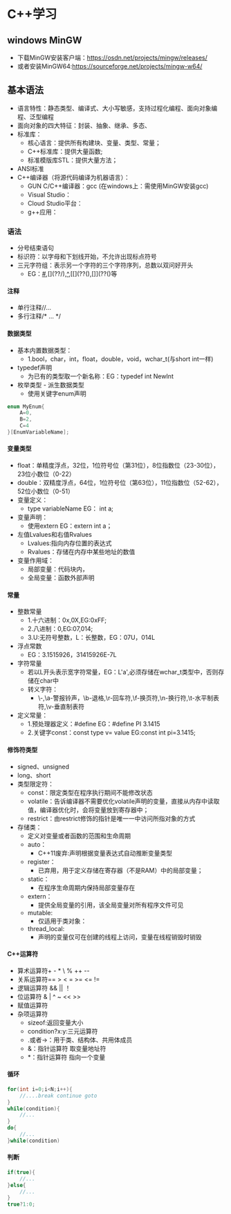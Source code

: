 # C++学习

## windows MinGW

- 下载MinGW安装客户端：https://osdn.net/projects/mingw/releases/
- 或者安装MinGW64:https://sourceforge.net/projects/mingw-w64/

## 基本语法

- 语言特性：静态类型、编译式、大小写敏感，支持过程化编程、面向对象编程、泛型编程
- 面向对象的四大特征：封装、抽象、继承、多态、
- 标准库：
  - 核心语言：提供所有构建块、变量、类型、常量；
  - C++标准库：提供大量函数;
  - 标准模版库STL：提供大量方法；
- ANSI标准
- C++编译器（将源代码编译为机器语言）：
  - GUN C/C++编译器：gcc (在windows上：需使用MinGW安装gcc)
  - Visual Studio：
  - Cloud Studio平台：
  - g++应用：

### 语法

- 分号结束语句
- 标识符：以字母和下划线开始，不允许出现标点符号
- 三元字符组：表示另一个字符的三个字符序列，总数以双问好开头
  - EG：[#](??=),[\](??/),[^](??'),[[](??(),[]](??()等

#### 注释

- 单行注释//...
- 多行注释/* ... */

#### 数据类型

- 基本内置数据类型：
  - 1.bool，char，int，float，double，void，wchar_t(与short int一样)
- typedef声明
  - 为已有的类型取一个新名称：EG：typedef int NewInt
- 枚举类型 - 派生数据类型
  - 使用关键字enum声明

```C++
enum MyEnum{
    A=0,
    B=2,
    C=4
}[EnumVariableName];
```

#### 变量类型

- float：单精度浮点，32位，1位符号位（第31位），8位指数位（23-30位），23位小数位（0-22）
- double：双精度浮点，64位，1位符号位（第63位），11位指数位（52-62），52位小数位（0-51）
- 变量定义：
  - type variableName EG： int a;
- 变量声明：
  - 使用extern EG：extern int a；
- 左值Lvalues和右值Rvalues
  - Lvalues:指向内存位置的表达式
  - Rvalues：存储在内存中某些地址的数值
- 变量作用域：
  - 局部变量：代码块内，
  - 全局变量：函数外部声明

#### 常量

- 整数常量
  - 1.十六进制：0x,0X,EG:0xFF;
  - 2.八进制：0,EG:07,014;
  - 3.U:无符号整数，L：长整数，EG：07U，014L
- 浮点常数
  - EG：3.1515926，31415926E-7L
- 字符常量
  - 若以L开头表示宽字符常量，EG：L'a',必须存储在wchar_t类型中，否则存储在char中
  - 转义字符：
    - \\-\,\a-警报铃声，\b-退格,\r-回车符,\f-换页符,\n-换行符,\t-水平制表符,\v-垂直制表符
- 定义常量：
  - 1.预处理器定义：#define EG：#define PI 3.1415
  - 2.关键字const：const type v= value EG:const int pi=3.1415;

#### 修饰符类型

- signed、unsigned
- long、short
- 类型限定符：
  - const：限定类型在程序执行期间不能修改状态
  - volatile：告诉编译器不需要优化volatile声明的变量，直接从内存中读取值，编译器优化时，会将变量放到寄存器中；
  - restrict：由restrict修饰的指针是唯一一中访问所指对象的方式
- 存储类：
  - 定义对变量或者函数的范围和生命周期
  - auto：
    - C++11废弃:声明根据变量表达式自动推断变量类型
  - register：
    - 已弃用，用于定义存储在寄存器（不是RAM）中的局部变量；
  - static：
    - 在程序生命周期内保持局部变量存在
  - extern：
    - 提供全局变量的引用，该全局变量对所有程序文件可见
  - mutable:
    - 仅适用于类对象：
  - thread_local:
    - 声明的变量仅可在创建的线程上访问，变量在线程销毁时销毁

#### C++运算符

- 算术运算符+ - * \ % ++ --
- 关系运算符== > < = >= <= !=
- 逻辑运算符 && || ！
- 位运算符 & | ^ ~ << >>
- 赋值运算符
- 杂项运算符
  - sizeof:返回变量大小
  - condition?x:y:三元运算符
  - .或者->：用于类、结构体、共用体成员
  - &：指针运算符 取变量地址符
  - *：指针运算符 指向一个变量

#### 循环

```C++
for(int i=0;i<N;i++){
    //....break continue goto
}
while(condition){
    //...
}
do{
    //...
}while(condition)
```

#### 判断

```C++
if(true){
    //...
}else{
    //...
}
true?1:0;
```